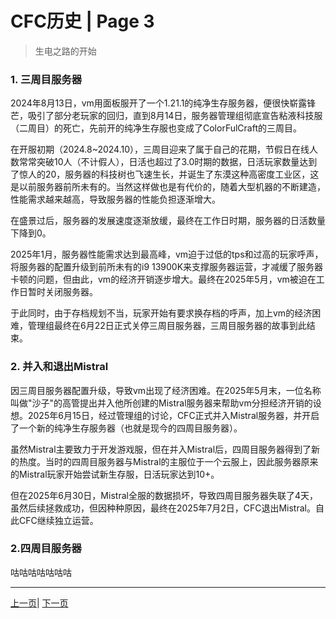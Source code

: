 # CFC历史 | Page 3

> 生电之路的开始

### 1. 三周目服务器  

2024年8月13日，vm用面板服开了一个1.21.1的纯净生存服务器，便很快崭露锋芒，吸引了部分老玩家的回归，直到8月14日，服务器管理组彻底宣告粘液科技服（二周目）的死亡，先前开的纯净生存服也变成了ColorFulCraft的三周目。  

在开服初期（2024.8~2024.10），三周目迎来了属于自己的花期，节假日在线人数常常突破10人（不计假人），日活也超过了3.0时期的数据，日活玩家数量达到了惊人的20，服务器的科技树也飞速生长，并诞生了东漠这种高密度工业区，这是以前服务器前所未有的。当然这样做也是有代价的，随着大型机器的不断建造，性能需求越来越高，导致服务器的性能负担逐渐增大。  

在盛景过后，服务器的发展速度逐渐放缓，最终在工作日时期，服务器的日活数量下降到0。  

2025年1月，服务器性能需求达到最高峰，vm迫于过低的tps和过高的玩家呼声，将服务器的配置升级到前所未有的i9 13900K来支撑服务器运营，才减缓了服务器卡顿的问题，但由此，vm的经济开销逐步增大。最终在2025年5月，vm被迫在工作日暂时关闭服务器。  

于此同时，由于存档规划不当，玩家开始有要求换存档的呼声，加上vm的经济困难，管理组最终在6月22日正式关停三周目服务器，三周目服务器的故事到此结束。  

### 2. 并入和退出Mistral  

因三周目服务器配置升级，导致vm出现了经济困难。在2025年5月末，一位名称叫做"沙子"的高管提出并入他所创建的Mistral服务器来帮助vm分担经济开销的设想。2025年6月15日，经过管理组的讨论，CFC正式并入Mistral服务器，并开启了一个新的纯净生存服务器（也就是现今的四周目服务器）。  

虽然Mistral主要致力于开发游戏服，但在并入Mistral后，四周目服务器得到了新的热度。当时的四周目服务器与Mistral的主服位于一个云服上，因此服务器原来的Mistral玩家开始尝试新生存服，日活玩家达到10+。  

但在2025年6月30日，Mistral全服的数据损坏，导致四周目服务器失联了4天，虽然后续拯救成功，但因种种原因，最终在2025年7月2日，CFC退出Mistral。自此CFC继续独立运营。 

### 2.四周目服务器
咕咕咕咕咕咕咕












---
[上一页](history_2.md)| [下一页](history_4.md)
